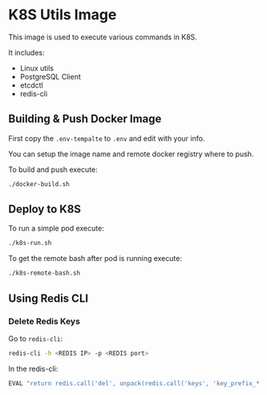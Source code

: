 # K8S Utils Image

This image is used to execute various commands in K8S.

It includes:
* Linux utils
* PostgreSQL Client
* etcdctl
* redis-cli

## Building & Push Docker Image

First copy the `.env-tempalte` to `.env` and edit with your info.

You can setup the image name and remote docker registry where to push.

To build and push execute:
```bash
./docker-build.sh
```

## Deploy to K8S

To run a simple pod execute:
```bash
./k8s-run.sh
```

To get the remote bash after pod is running execute:
```bash
./k8s-remote-bash.sh
```

## Using Redis CLI

### Delete  Redis Keys

Go to `redis-cli`:
```bash
redis-cli -h <REDIS IP> -p <REDIS port>
```

In the redis-cli:
```bash
EVAL "return redis.call('del', unpack(redis.call('keys', 'key_prefix_*')))" 0
```
